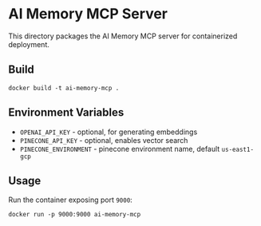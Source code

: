 # AI Memory MCP Server

This directory packages the AI Memory MCP server for containerized deployment.

## Build

```
docker build -t ai-memory-mcp .
```

## Environment Variables

- `OPENAI_API_KEY` - optional, for generating embeddings
- `PINECONE_API_KEY` - optional, enables vector search
- `PINECONE_ENVIRONMENT` - pinecone environment name, default `us-east1-gcp`

## Usage

Run the container exposing port `9000`:

```
docker run -p 9000:9000 ai-memory-mcp
```
